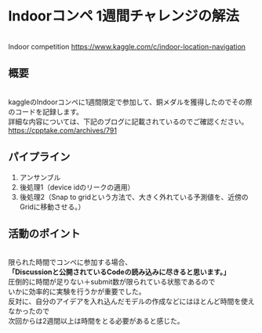# Indoorコンペ 1週間チャレンジの解法
<br>Indoor competition https://www.kaggle.com/c/indoor-location-navigation

## 概要
<br>kaggleのIndoorコンペに1週間限定で参加して、銅メダルを獲得したのでその際のコードを記録します。
<br>詳細な内容については、下記のブログに記載されているのでご確認ください。
<br>https://cpptake.com/archives/791

## パイプライン
1. アンサンブル
2. 後処理1（device idのリークの適用）
3. 後処理2（Snap to gridという方法で、大きく外れている予測値を、近傍のGridに移動させる。）

## 活動のポイント
<br>限られた時間でコンペに参加する場合、
<br>**「Discussionと公開されているCodeの読み込みに尽きると思います。」**
<br>圧倒的に時間が足りない＋submit数が限られている状態であるので
<br>いかに効率的に実験を行うかが重要でした。
<br>反対に、自分のアイデアを入れ込んだモデルの作成などにはほとんど時間を使えなかったので
<br>次回からは2週間以上は時間をとる必要があると感じた。